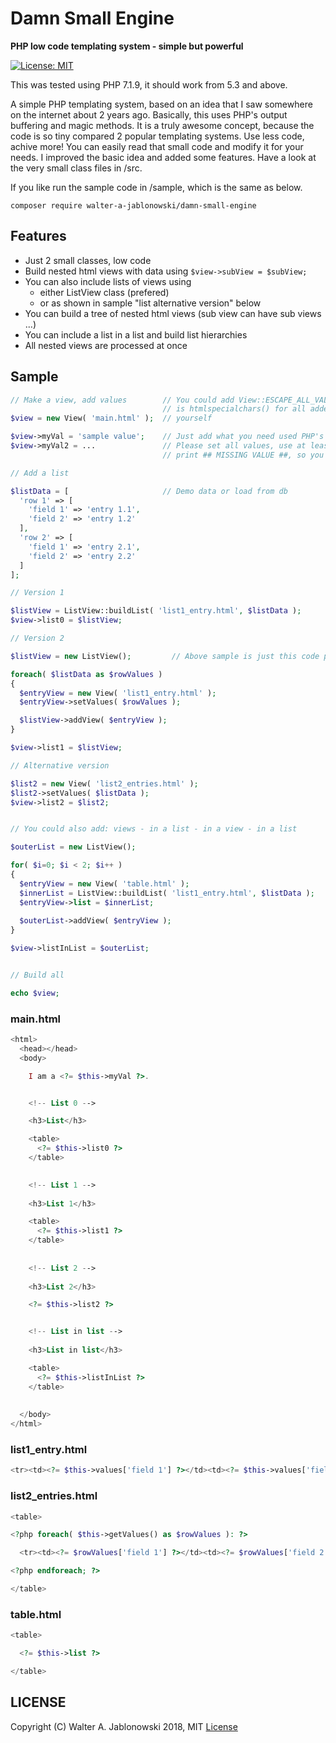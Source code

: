 # Damn Small Engine

**PHP low code templating system - simple but powerful**

[![License: MIT](https://img.shields.io/badge/License-MIT-yellow.svg)](https://opensource.org/licenses/MIT)

This was tested using PHP 7.1.9, it should work from 5.3 and above.

A simple PHP templating system, based on an idea that I saw somewhere on the internet about 2 years ago. Basically, this uses PHP's output buffering and magic methods. It is a truly awesome concept, because the code is so tiny compared 2 popular templating systems. Use less code, achive more! You can easily read that small code and modify it for your needs. I improved the basic idea and added some features. Have a look at the very small class files in /src.

If you like run the sample code in /sample, which is the same as below.

```
composer require walter-a-jablonowski/damn-small-engine
```

## Features

* Just 2 small classes, low code
* Build nested html views with data using `$view->subView = $subView;`
* You can also include lists of views using
  * either ListView class (prefered)
  * or as shown in sample "list alternative version" below
* You can build a tree of nested html views (sub view can have sub views ...)
* You can include a list in a list and build list hierarchies
* All nested views are processed at once

## Sample

```php
// Make a view, add values        // You could add View::ESCAPE_ALL_VALUES in View( ) which
                                  // is htmlspecialchars() for all added values, or do it
$view = new View( 'main.html' );  // yourself

$view->myVal = 'sample value';    // Just add what you need used PHP's magic method __set(), see there
$view->myVal2 = ...               // Please set all values, use at least ''. If one is missing the class will
                                  // print ## MISSING VALUE ##, so you will see that something is missing.

// Add a list

$listData = [                     // Demo data or load from db
  'row 1' => [
    'field 1' => 'entry 1.1',
    'field 2' => 'entry 1.2'
  ],
  'row 2' => [
    'field 1' => 'entry 2.1',
    'field 2' => 'entry 2.2'
  ]
];

// Version 1

$listView = ListView::buildList( 'list1_entry.html', $listData );
$view->list0 = $listView;

// Version 2

$listView = new ListView();         // Above sample is just this code packed in a static method

foreach( $listData as $rowValues )
{
  $entryView = new View( 'list1_entry.html' );
  $entryView->setValues( $rowValues );

  $listView->addView( $entryView );
}

$view->list1 = $listView;

// Alternative version

$list2 = new View( 'list2_entries.html' );
$list2->setValues( $listData );
$view->list2 = $list2;


// You could also add: views - in a list - in a view - in a list

$outerList = new ListView();

for( $i=0; $i < 2; $i++ )
{
  $entryView = new View( 'table.html' );
  $innerList = ListView::buildList( 'list1_entry.html', $listData );
  $entryView->list = $innerList;
  
  $outerList->addView( $entryView );
}

$view->listInList = $outerList;


// Build all

echo $view;
```

### main.html

```php
<html>
  <head></head>
  <body>

    I am a <?= $this->myVal ?>.


    <!-- List 0 -->

    <h3>List</h3>

    <table>
      <?= $this->list0 ?>
    </table>

    
    <!-- List 1 -->
    
    <h3>List 1</h3>

    <table>
      <?= $this->list1 ?>
    </table>
    
    
    <!-- List 2 -->
    
    <h3>List 2</h3>

    <?= $this->list2 ?>


    <!-- List in list -->
    
    <h3>List in list</h3>

    <table>
      <?= $this->listInList ?>
    </table>
    
    
  </body>
</html>
```

### list1_entry.html

```php
<tr><td><?= $this->values['field 1'] ?></td><td><?= $this->values['field 2'] ?></td></tr>
```

### list2_entries.html

```php
<table>

<?php foreach( $this->getValues() as $rowValues ): ?>

  <tr><td><?= $rowValues['field 1'] ?></td><td><?= $rowValues['field 2'] ?></td></tr>

<?php endforeach; ?>

</table>
```

### table.html

```php
<table>

  <?= $this->list ?>

</table>
```


## LICENSE

Copyright (C) Walter A. Jablonowski 2018, MIT [License](LICENSE)
